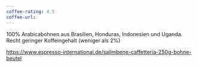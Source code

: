 ```yaml
---
coffee-rating: 4.5
coffee-url:
---
```

100% Arabicabohnen aus Brasilien, Honduras, Indonesien und Uganda.
Recht geringer Koffeingehalt (weniger als 2%)

https://www.espresso-international.de/salimbene-caffetteria-250g-bohne-beutel
